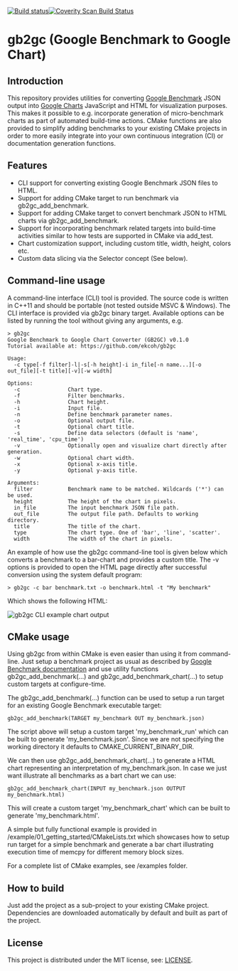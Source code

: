 [![Build status](https://ci.appveyor.com/api/projects/status/rw18p9p9h924o4qo?svg=true)](https://ci.appveyor.com/project/ekcoh/gb2gc)<a href="https://scan.coverity.com/projects/ekcoh-gb2gc"><img alt="Coverity Scan Build Status"  src="https://scan.coverity.com/projects/20779/badge.svg"/></a>

# gb2gc (Google Benchmark to Google Chart)

## Introduction

This repository provides utilities for converting [Google Benchmark](https://github.com/google/benchmark)
JSON output into [Google Charts](https://developers.google.com/chart) JavaScript and HTML for visualization purposes.
This makes it possible to e.g. incorporate generation of micro-benchmark charts
as part of automated build-time actions. CMake functions are also provided to simplify adding benchmarks
to your existing CMake projects in order to more easily integrate into your own continuous integration (CI) 
or documentation generation functions.

## Features
- CLI support for converting existing Google Benchmark JSON files to HTML.
- Support for adding CMake target to run benchmark via gb2gc_add_benchmark.
- Support for adding CMake target to convert benchmark JSON to HTML charts via gb2gc_add_benchmark.
- Support for incorporating benchmark related targets into build-time activities
  similar to how tests are supported in CMake via add_test.
- Chart customization support, including custom title, width, height, colors etc.
- Custom data slicing via the Selector concept (See below).

## Command-line usage

A command-line interface (CLI) tool is provided. The source code is written in
C++11 and should be portable (not tested outside MSVC & Windows). 
The CLI interface is provided via gb2gc binary target. Available options can be listed
by running the tool without giving any arguments, e.g.

```
> gb2gc
Google Benchmark to Google Chart Converter (GB2GC) v0.1.0
Tutorial available at: https://github.com/ekcoh/gb2gc

Usage:
  -c type[-f filter]-l|-s[-h height]-i in_file[-n name...][-o out_file][-t title][-v][-w width]

Options:
  -c               Chart type.
  -f               Filter benchmarks.
  -h               Chart height.
  -i               Input file.
  -n               Define benchmark parameter names.
  -o               Optional output file.
  -t               Optional chart title.
  -s               Define data selectors (default is 'name', 'real_time', 'cpu_time')
  -v               Optionally open and visualize chart directly after generation.
  -w               Optional chart width.
  -x               Optional x-axis title.
  -y               Optional y-axis title.

Arguments:
  filter           Benchmark name to be matched. Wildcards ('*') can be used.
  height           The height of the chart in pixels.
  in_file          The input benchmark JSON file path.
  out_file         The output file path. Defaults to working directory.
  title            The title of the chart.
  type             The chart type. One of 'bar', 'line', 'scatter'.
  width            The width of the chart in pixels.
```

An example of how use the gb2gc command-line tool is given below which converts a benchmark 
to a bar-chart and provides a custom title. The -v options is provided to open the HTML page 
directly after successful conversion using the system default program:

```
> gb2gc -c bar benchmark.txt -o benchmark.html -t "My benchmark"
```

Which shows the following HTML:

![gb2gc CLI example chart output](https://user-images.githubusercontent.com/8974064/75090534-21c6f900-5564-11ea-956a-5dc788324a7f.gif)

## CMake usage

Using gb2gc from within CMake is even easier than using it from command-line. Just setup a benchmark project as usual
as described by [Google Benchmark documentation](https://github.com/google/benchmark) and use utility functions
gb2gc_add_benchmark(...) and gb2gc_add_benchmark_chart(...) to setup custom targets at configure-time.

The gb2gc_add_benchmark(...) function can be used to setup a run target for an existing
Google Benchmark executable target:

```
gb2gc_add_benchmark(TARGET my_benchmark OUT my_benchmark.json)
```

The script above will setup a custom target 'my_benchmark_run' which can be built to generate 'my_benchmark.json'.
Since we are not specifying the working directory it defaults to CMAKE_CURRENT_BINARY_DIR.

We can then use gb2gc_add_benchmark_chart(...) to generate a HTML chart representing an interpretation
of my_benchmark.json. In case we just want illustrate all benchmarks as a bart chart we can use:

```
gb2gc_add_benchmark_chart(INPUT my_benchmark.json OUTPUT my_benchmark.html)
```

This will create a custom target 'my_benchmark_chart' which can be built to generate 'my_benchmark.html'.

A simple but fully functional example is provided in /example/01_getting_started/CMakeLists.txt
which showcases how to setup run target for a simple benchmark and generate a bar chart illustrating
execution time of memcpy for different memory block sizes.

For a complete list of CMake examples, see /examples folder.

## How to build

Just add the project as a sub-project to your existing CMake project.
Dependencies are downloaded automatically by default and built as part of the project.

## License

This project is distributed under the MIT license, see: [LICENSE](LICENSE).
